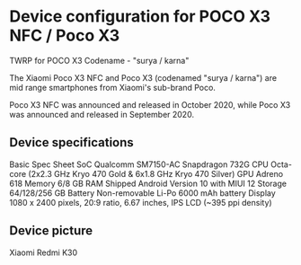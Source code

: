 # Device configuration for POCO X3 NFC / Poco X3
TWRP for POCO X3 Codename - "surya / karna"

The Xiaomi Poco X3 NFC and Poco X3 (codenamed "surya / karna") are mid range smartphones from Xiaomi's sub-brand Poco.

Poco X3 NFC was announced and released in October 2020, while Poco X3 was announced and released in September 2020.

##  Device specifications
Basic	Spec Sheet
SoC	Qualcomm SM7150-AC Snapdragon 732G
CPU	Octa-core (2x2.3 GHz Kryo 470 Gold & 6x1.8 GHz Kryo 470 Silver)
GPU	Adreno 618
Memory	6/8 GB RAM
Shipped Android Version	10 with MIUI 12
Storage	64/128/256 GB
Battery	Non-removable Li-Po 6000 mAh battery
Display	1080 x 2400 pixels, 20:9 ratio, 6.67 inches, IPS LCD (~395 ppi density)
## Device picture
Xiaomi Redmi K30
